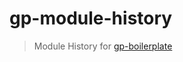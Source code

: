 # gp-module-history

> Module History for [gp-boilerplate](https://github.com/GrabarzUndPartner/gp-boilerplate)
